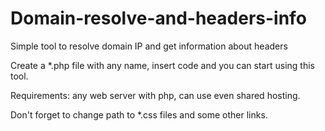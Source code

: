 Domain-resolve-and-headers-info
===============================

Simple tool to resolve domain IP and get information about headers

Create a *.php file with any name, insert code and you can start using this tool.

Requirements: any web server with php, can use even shared hosting.

Don't forget to change path to *.css files and some other links.
